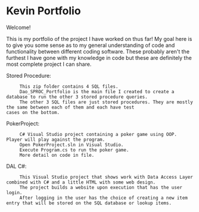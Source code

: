 # Kevin Portfolio

Welcome! 

This is my portfolio of the project I have worked on thus far! My goal here is to give you some sense as to my general understanding of code and functionality between different coding software. These probably aren't the furthest I have gone with my knowledge in code but these are definitely the most complete project I can share.

Stored Procedure:

         This zip folder contains 4 SQL files. 
         Dao_SPROC_Portfolio is the main file I created to create a database to run the other 3 stored procedure queries.
         The other 3 SQL files are just stored procedures. They are mostly the same between each of them and each have test                        cases on the bottom.

PokerProject: 

         C# Visual Studio project containing a poker game using OOP. Player will play against the program.
         Open PokerProject.sln in Visual Studio.
         Execute Program.cs to run the poker game.
         More detail on code in file.

DAL C#:

         This Visual Studio project that shows work with Data Access Layer combined with C# and a little HTML with some web design. 
         The project builds a website upon execution that has the user login. 
         After logging in the user has the choice of creating a new item entry that will be stored on the SQL database or lookup items.
